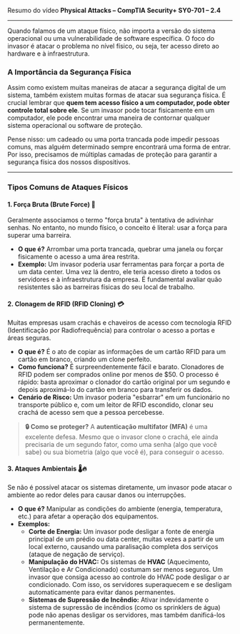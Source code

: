 Resumo do vídeo **Physical Attacks – CompTIA Security+ SY0-701 – 2.4**

---

Quando falamos de um ataque físico, não importa a versão do sistema operacional ou uma vulnerabilidade de software específica. O foco do invasor é atacar o problema no nível físico, ou seja, ter acesso direto ao hardware e à infraestrutura.

### **A Importância da Segurança Física**

Assim como existem muitas maneiras de atacar a segurança digital de um sistema, também existem muitas formas de atacar sua segurança física. É crucial lembrar que **quem tem acesso físico a um computador, pode obter controle total sobre ele**. Se um invasor pode tocar fisicamente em um computador, ele pode encontrar uma maneira de contornar qualquer sistema operacional ou software de proteção.

Pense nisso: um cadeado ou uma porta trancada pode impedir pessoas comuns, mas alguém determinado sempre encontrará uma forma de entrar. Por isso, precisamos de múltiplas camadas de proteção para garantir a segurança física dos nossos dispositivos.

---

### **Tipos Comuns de Ataques Físicos**

#### **1. Força Bruta (Brute Force) 💪**

Geralmente associamos o termo "força bruta" à tentativa de adivinhar senhas. No entanto, no mundo físico, o conceito é literal: usar a força para superar uma barreira.

* **O que é?** Arrombar uma porta trancada, quebrar uma janela ou forçar fisicamente o acesso a uma área restrita.
* **Exemplo:** Um invasor poderia usar ferramentas para forçar a porta de um data center. Uma vez lá dentro, ele teria acesso direto a todos os servidores e à infraestrutura da empresa. É fundamental avaliar quão resistentes são as barreiras físicas do seu local de trabalho.

#### **2. Clonagem de RFID (RFID Cloning) 💳**

Muitas empresas usam crachás e chaveiros de acesso com tecnologia RFID (Identificação por Radiofrequência) para controlar o acesso a portas e áreas seguras.

* **O que é?** É o ato de copiar as informações de um cartão RFID para um cartão em branco, criando um clone perfeito.
* **Como funciona?** É surpreendentemente fácil e barato. Clonadores de RFID podem ser comprados online por menos de $50. O processo é rápido: basta aproximar o clonador do cartão original por um segundo e depois aproximá-lo do cartão em branco para transferir os dados.
* **Cenário de Risco:** Um invasor poderia "esbarrar" em um funcionário no transporte público e, com um leitor de RFID escondido, clonar seu crachá de acesso sem que a pessoa percebesse.

> **🔒 Como se proteger?** A **autenticação multifator (MFA)** é uma excelente defesa. Mesmo que o invasor clone o crachá, ele ainda precisaria de um segundo fator, como uma senha (algo que você sabe) ou sua biometria (algo que você é), para conseguir o acesso.

#### **3. Ataques Ambientais 🌡️🔥**

Se não é possível atacar os sistemas diretamente, um invasor pode atacar o ambiente ao redor deles para causar danos ou interrupções.

* **O que é?** Manipular as condições do ambiente (energia, temperatura, etc.) para afetar a operação dos equipamentos.
* **Exemplos:**
    * **Corte de Energia:** Um invasor pode desligar a fonte de energia principal de um prédio ou data center, muitas vezes a partir de um local externo, causando uma paralisação completa dos serviços (ataque de negação de serviço).
    * **Manipulação do HVAC:** Os sistemas de **HVAC** (Aquecimento, Ventilação e Ar Condicionado) costumam ser menos seguros. Um invasor que consiga acesso ao controle do HVAC pode desligar o ar condicionado. Com isso, os servidores superaquecem e se desligam automaticamente para evitar danos permanentes.
    * **Sistemas de Supressão de Incêndio:** Ativar indevidamente o sistema de supressão de incêndios (como os sprinklers de água) pode não apenas desligar os servidores, mas também danificá-los permanentemente.